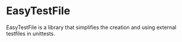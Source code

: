 # EasyTestFile

EasyTestFile is a library that simplifies the creation and using external testfiles in unittests.
